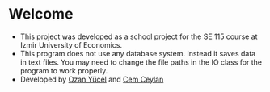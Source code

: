 # Welcome
* This project was developed as a school project for the SE 115 course at Izmir University of Economics.
* This program does not use any database system. Instead it saves data in text files. You may need to change the file paths in the IO class for the program to work properly.
* Developed by [Ozan Yücel](https://github.com/ozanyucell) and [Cem Ceylan](https://github.com/CemCeyln)
